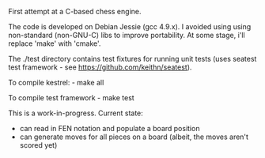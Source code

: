 
First attempt at a C-based chess engine.

The code is developed on Debian Jessie (gcc 4.9.x). I avoided using using non-standard (non-GNU-C) libs to improve portability. At some stage, i'll replace 'make' with 'cmake'. 

The ./test directory contains test fixtures for running unit tests (uses seatest test framework - see https://github.com/keithn/seatest). 

To compile kestrel:
      - make all

To compile test framework
      - make test

This is a work-in-progress. Current state:
- can read in FEN notation and populate a board position
- can generate moves for all pieces on a board (albeit, the moves aren't scored yet)







